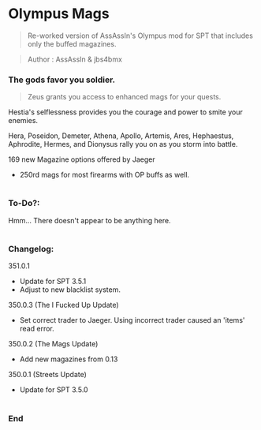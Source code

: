 # Olympus Mags
>Re-worked version of AssAssIn's Olympus mod for SPT that includes only the buffed magazines.

>Author  : AssAssIn & jbs4bmx


### The gods favor you soldier.
>Zeus grants you access to enhanced mags for your quests.

Hestia's selflessness provides you the courage and power to smite your enemies.

Hera, Poseidon, Demeter, Athena, Apollo, Artemis, Ares, Hephaestus, Aphrodite, Hermes, and Dionysus rally you on as you storm into battle.


169 new Magazine options offered by Jaeger
  - 250rd mags for most firearms with OP buffs as well.
#

### To-Do?:
Hmm... There doesn't appear to be anything here.
#

### Changelog:
351.0.1
  - Update for SPT 3.5.1
  - Adjust to new blacklist system.

350.0.3 (The I Fucked Up Update)
  - Set correct trader to Jaeger. Using incorrect trader caused an 'items' read error.

350.0.2 (The Mags Update)
  - Add new magazines from 0.13

350.0.1 (Streets Update)
  - Update for SPT 3.5.0
#

### End
#